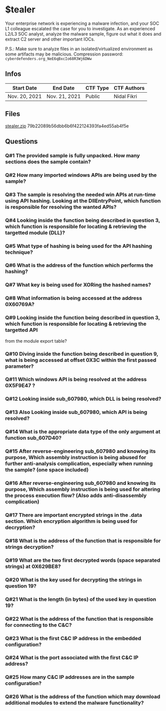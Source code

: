 # $tealer

Your enterprise network is experiencing a malware infection, and your SOC L1 colleague escalated the case for you to investigate. As an experienced L2/L3 SOC analyst, analyze the malware sample, figure out what it does and extract C2 server and other important IOCs.

P.S.: Make sure to analyze files in an isolated/virtualized environment as some artifacts may be malicious.
Compression password: `cyberdefenders.org_NeE6qBxcIo68R3Wj6DWw`

## Infos

| Start Date | End Date | CTF Type | CTF Authors |
| ---------- | ---------- | ---------- | ---------- |
| Nov. 20, 2021 | Nov. 21, 2021 | Public | Nidal Fikri |

## Files
[stealer.zip](https://download.cyberdefenders.org/misc/stealer.zip)   79b22089b56dbb6b6f422124393fa4ed55ab4f5e

## Questions

### Q#1 The provided sample is fully unpacked. How many sections does the sample contain?


### Q#2 How many imported windows APIs are being used by the sample?


### Q#3 The sample is resolving the needed win APIs at run-time using API hashing. Looking at the DllEntryPoint, which function is responsible for resolving the wanted APIs?


### Q#4 Looking inside the function being described in question 3, which function is responsible for locating & retrieving the targetted module (DLL)?


### Q#5 What type of hashing is being used for the API hashing technique?


### Q#6 What is the address of the function which performs the hashing?


### Q#7 What key is being used for XORing the hashed names?


### Q#8 What information is being accessed at the address 0X60769A?


### Q#9 Looking inside the function being described in question 3, which function is responsible for locating & retrieving the targetted API 
from the module export table?


### Q#10 Diving inside the function being described in question 9, what is being accessed at offset 0X3C within the first passed parameter?


### Q#11 Which windows API is being resolved at the address 0X5F9E47 ?


### Q#12 Looking inside sub_607980, which DLL is being resolved?


### Q#13 Also Looking inside sub_607980, which API is being resolved?


### Q#14 What is the appropriate data type of the only argument at function sub_607D40?


### Q#15 After reverse-engineering sub_607980 and knowing its purpose, Which assembly instruction is being abused for further anti-analysis complication, especially when running the sample? (one space included)


### Q#16 After reverse-engineering sub_607980 and knowing its purpose, Which assembly instruction is being used for altering the process execution flow? (Also adds anti-disassembly complication)


### Q#17 There are important encrypted strings in the .data section. Which encryption algorithm is being used for decryption?


### Q#18 What is the address of the function that is responsible for strings decryption?


### Q#19 What are the two first decrypted words (space separated strings) at 0X629BE8?


### Q#20 What is the key used for decrypting the strings in question 19?


### Q#21 What is the length (in bytes) of the used key in question 19?


### Q#22 What is the address of the function that is responsible for connecting to the C&C?


### Q#23 What is the first C&C IP address in the embedded configuration?


### Q#24 What is the port associated with the first C&C IP address?


### Q#25 How many C&C IP addresses are in the sample configuration?


### Q#26 What is the address of the function which may download additional modules to extend the malware functionality?


